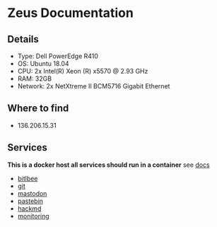# Zeus Documentation

## Details

- Type: Dell PowerEdge R410
- OS: Ubuntu 18.04
- CPU: 2x Intel(R) Xeon (R) x5570 @ 2.93 GHz
- RAM: 32GB
- Network: 2x NetXtreme II BCM5716 Gigabit Ethernet

## Where to find

- 136.206.15.31

## Services

**This is a docker host all services should run in a container** see
[docs](/procedures/docker-service)

- [bitlbee](/services/bitlbee)
- [git](/services/git)
- [mastodon](/services/mastodon)
- [pastebin](/services/paste)
- [hackmd](/services/hackmd)
- [monitoring](/monitoring)
